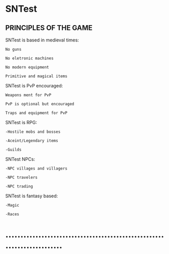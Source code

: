 SNTest
========================================================================
PRINCIPLES OF THE GAME
------------------------------------------------------------------------
SNTest is based in medieval times:

	No guns
	
	No eletronic machines
	
	No modern equipment
	
	Primitive and magical items
	
SNTest is PvP encouraged:

	Weapons ment for PvP
	
	PvP is optional but encouraged
	
	Traps and equipment for PvP
	
SNTest is RPG:

	-Hostile mobs and bosses
	
	-Aceint/Legendary items
	
	-Guilds
	
SNTest NPCs:

	-NPC villages and villagers
	
	-NPC travelers
	
	-NPC trading
	
 SNTest is fantasy based:
 
  	-Magic
	
  	-Races
	
........................................................................
========================================================================
